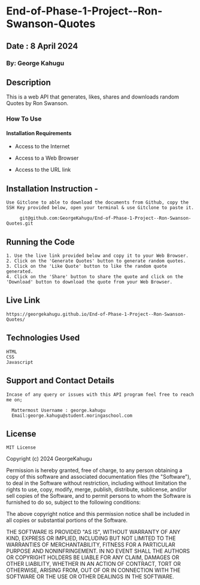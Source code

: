 # End-of-Phase-1-Project--Ron-Swanson-Quotes

## Date : 8 April 2024

### By: George Kahugu

## Description

This is a web API that generates, likes, shares and downloads random Quotes by Ron Swanson.

### How To Use  

#### Installation Requirements

- Access to the Internet

- Access to a Web Browser

- Access to the URL link

## Installation Instruction -

    Use Gitclone to able to download the documents from Github, copy the SSH Key provided below, open your terminal & use Gitclone to paste it.
      
         git@github.com:GeorgeKahugu/End-of-Phase-1-Project--Ron-Swanson-Quotes.git

## Running the Code

    1. Use the live link provided below and copy it to your Web Browser.
    2. Click on the 'Generate Quotes' button to generate random quotes.
    3. Click on the 'Like Quote' button to like the random quote generated.
    4. Click on the 'Share' button to share the quote and click on the 'Download' button to download the quote from your Web Browser.

## Live Link

    https://georgekahugu.github.io/End-of-Phase-1-Project--Ron-Swanson-Quotes/

## Technologies Used

    HTML
    CSS
    Javascript

## Support and Contact Details

    Incase of any query or issues with this API program feel free to reach me on; 

      Mattermost Username : george.kahugu
      Email:george.kahugu@student.moringaschool.com

## License

    MIT License

Copyright (c) 2024 GeorgeKahugu

Permission is hereby granted, free of charge, to any person obtaining a copy
of this software and associated documentation files (the "Software"), to deal
in the Software without restriction, including without limitation the rights
to use, copy, modify, merge, publish, distribute, sublicense, and/or sell
copies of the Software, and to permit persons to whom the Software is
furnished to do so, subject to the following conditions:

The above copyright notice and this permission notice shall be included in all
copies or substantial portions of the Software.

THE SOFTWARE IS PROVIDED "AS IS", WITHOUT WARRANTY OF ANY KIND, EXPRESS OR
IMPLIED, INCLUDING BUT NOT LIMITED TO THE WARRANTIES OF MERCHANTABILITY,
FITNESS FOR A PARTICULAR PURPOSE AND NONINFRINGEMENT. IN NO EVENT SHALL THE
AUTHORS OR COPYRIGHT HOLDERS BE LIABLE FOR ANY CLAIM, DAMAGES OR OTHER
LIABILITY, WHETHER IN AN ACTION OF CONTRACT, TORT OR OTHERWISE, ARISING FROM,
OUT OF OR IN CONNECTION WITH THE SOFTWARE OR THE USE OR OTHER DEALINGS IN THE
SOFTWARE.
